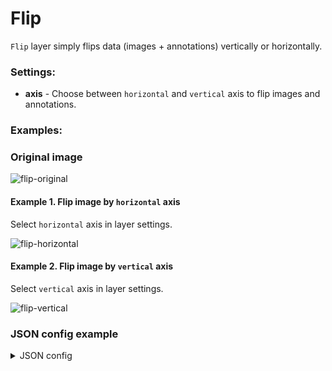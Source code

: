 # Flip

`Flip` layer simply flips data (images + annotations) vertically or horizontally.

### Settings:

- **axis** - Choose between `horizontal` and `vertical` axis to flip images and annotations.

### Examples:

### Original image

![flip-original](https://github.com/supervisely-ecosystem/dtl-v2/assets/79905215/15ef4c3c-3b52-4c61-84bd-329c9b7b5e1d)

#### Example 1. Flip image by `horizontal` axis

Select `horizontal` axis in layer settings.

![flip-horizontal](https://github.com/supervisely-ecosystem/dtl-v2/assets/79905215/0f415368-3ed3-4311-854c-1ba58e867dfa)

#### Example 2. Flip image by `vertical` axis

Select `vertical` axis in layer settings.

![flip-vertical](https://github.com/supervisely-ecosystem/dtl-v2/assets/79905215/8b079f03-c3b6-4926-8f24-21cff9837be5)

### JSON config example

<details>
  <summary>JSON config</summary>
<pre>
{
  "action": "flip",
  "src": ["$data1"],
  "dst": "$data2",
  "settings": {
    "axis": "vertical"
  }
}
</pre>
</details>
